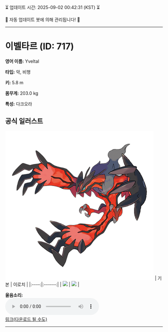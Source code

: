 
⏳ 업데이트 시간: 2025-09-02 00:42:31 (KST) ⏳

🤖 자동 업데이트 봇에 의해 관리됩니다! 🤖

---

# 이벨타르 (ID: 717)
**영어 이름:** Yveltal

**타입:** 악, 비행

**키:** 5.8 m

**몸무게:** 203.0 kg

**특성:** 다크오라

## 공식 일러스트
![](https://raw.githubusercontent.com/PokeAPI/sprites/master/sprites/pokemon/other/official-artwork/717.png)
| 기본 | 이로치 |
|:----:|:------:|
| <img src="http://play.pokemonshowdown.com/sprites/ani/yveltal.gif" width="200"> | <img src="http://play.pokemonshowdown.com/sprites/ani-shiny/yveltal.gif" width="200"> |

**울음소리:**<br><audio controls src="https://raw.githubusercontent.com/PokeAPI/cries/main/cries/pokemon/latest/717.ogg"></audio><br> [링크(다운로드 될 수도)](https://raw.githubusercontent.com/PokeAPI/cries/main/cries/pokemon/latest/717.ogg)


---
